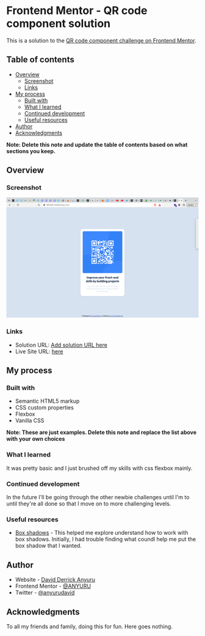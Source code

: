 # Frontend Mentor - QR code component solution

This is a solution to the [QR code component challenge on Frontend Mentor](https://www.frontendmentor.io/challenges/qr-code-component-iux_sIO_H). 
## Table of contents

- [Overview](#overview)
  - [Screenshot](#screenshot)
  - [Links](#links)
- [My process](#my-process)
  - [Built with](#built-with)
  - [What I learned](#what-i-learned)
  - [Continued development](#continued-development)
  - [Useful resources](#useful-resources)
- [Author](#author)
- [Acknowledgments](#acknowledgments)

**Note: Delete this note and update the table of contents based on what sections you keep.**

## Overview

### Screenshot

![](./screenshot.png)

### Links

- Solution URL: [Add solution URL here](https://your-solution-url.com)
- Live Site URL: [here](https://mellow-mermaid-92344d.netlify.app)

## My process

### Built with

- Semantic HTML5 markup
- CSS custom properties
- Flexbox
- Vanilla CSS


**Note: These are just examples. Delete this note and replace the list above with your own choices**

### What I learned
It was pretty basic and I just brushed off my skills with css flexbox mainly.


### Continued development
In the future I'll be going through the other newbie challenges until I'm to until they're all done so that I move on to more challenging levels.


### Useful resources

- [Box shadows](https://css-tricks.com/almanac/properties/b/box-shadow/) - This helped me explore understand how to work with box shadows. Initially, I had trouble finding what coundl help me put the box shadow that I wanted.

## Author

- Website - [David Derrick Anyuru](https://anyuru.github.io/)
- Frontend Mentor - [@ANYURU](https://www.frontendmentor.io/profile/ANYURU)
- Twitter - [@anyurudavid](https://twitter.com/anyurudavid)


## Acknowledgments
To all my friends and family, doing this for fun. Here goes nothing.

